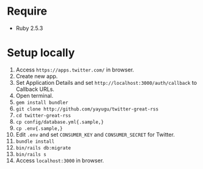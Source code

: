 # Require
* Ruby 2.5.3

# Setup locally
1. Access `https://apps.twitter.com/` in browser.
2. Create new app.
3. Set Application Details and set `http://localhost:3000/auth/callback` to Callback URLs.
4. Open terminal.
5. `gem install bundler`
6. `git clone http://github.com/yayugu/twitter-great-rss`
7. `cd twitter-great-rss`
8. `cp config/database.yml{.sample,}`
8. `cp .env{.sample,}`
9. Edit `.env` and set `CONSUMER_KEY` and `CONSUMER_SECRET` for Twitter.
10. `bundle install`
11. `bin/rails db:migrate`
12. `bin/rails s`
13. Access `localhost:3000` in browser.
